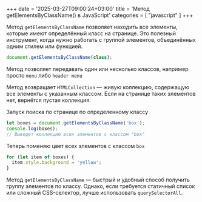 +++
date = '2025-03-27T09:00:24+03:00'
title = 'Метод getElementsByClassName() в JavaScript'
categories = [ "javascript" ]
+++

Метод `getElementsByClassName` позволяет находить все элементы, которые имеют определённый класс на странице. Это полезный инструмент, когда нужно работать с группой элементов, объединённых одним стилем или функцией.

```js
document.getElementsByClassName(class);
```

Метод позволяет передавать один или несколько классов, например просто `menu` либо `header menu` 

Метод возвращает `HTMLCollection` — живую коллекцию, содержащую все элементы с указанным классом. Если на странице таких элементов нет, вернётся пустая коллекция.

Запуск поиска по странице по определенному классу

```js
let boxes = document.getElementsByClassName('box');
console.log(boxes); 
// Выведет коллекцию всех элементов с классом "box"
```

Теперь поменяю цвет всех элементов с классом `box`

```js
for (let item of boxes) {
  item.style.background = 'yellow';
}
```

Метод `getElementsByClassName` — быстрый и удобный способ получить группу элементов по классу. Однако, если требуется статичный список или сложный CSS-селектор, лучше использовать `querySelectorAll`.